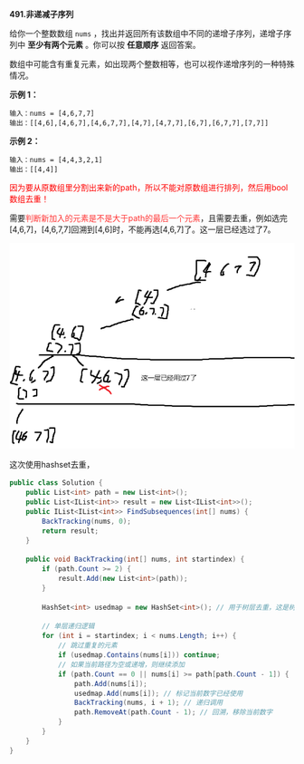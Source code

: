 **491.非递减子序列**

给你一个整数数组 `nums` ，找出并返回所有该数组中不同的递增子序列，递增子序列中 **至少有两个元素** 。你可以按 **任意顺序** 返回答案。

数组中可能含有重复元素，如出现两个整数相等，也可以视作递增序列的一种特殊情况。

**示例 1：**

```
输入：nums = [4,6,7,7]
输出：[[4,6],[4,6,7],[4,6,7,7],[4,7],[4,7,7],[6,7],[6,7,7],[7,7]]
```

**示例 2：**

```
输入：nums = [4,4,3,2,1]
输出：[[4,4]]
```

<span style="color:#FF0000;">因为要从原数组里分割出来新的path，所以不能对原数组进行排列，然后用bool数组去重！</span>

需要<span style="color:#FF3333;">判断新加入的元素是不是大于path的最后一个元素</span>，且需要去重，例如选完[4,6,7]，[4,6,7,7]回溯到[4,6]时，不能再选[4,6,7]了。这一层已经选过了7。

![QQ_1740032948279](./10.递增子序列.assets/QQ_1740032948279.png)

这次使用hashset去重，

```c#
public class Solution {
    public List<int> path = new List<int>();
    public List<IList<int>> result = new List<IList<int>>();
    public IList<IList<int>> FindSubsequences(int[] nums) {
        BackTracking(nums, 0);
        return result;
    }

    public void BackTracking(int[] nums, int startindex) {
        if (path.Count >= 2) {
            result.Add(new List<int>(path));
        }
        
        HashSet<int> usedmap = new HashSet<int>(); // 用于树层去重，这是树层的逻辑，for循环里面是向下递归的逻辑
        
        // 单层递归逻辑
        for (int i = startindex; i < nums.Length; i++) {
            // 跳过重复的元素
            if (usedmap.Contains(nums[i])) continue;
            // 如果当前路径为空或递增，则继续添加
            if (path.Count == 0 || nums[i] >= path[path.Count - 1]) {
                path.Add(nums[i]);
                usedmap.Add(nums[i]); // 标记当前数字已经使用
                BackTracking(nums, i + 1); // 递归调用
                path.RemoveAt(path.Count - 1); // 回溯，移除当前数字
            }
        }
    }
}

```

